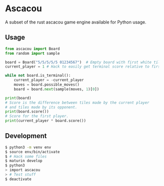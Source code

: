 # Ascacou

A subset of the rust ascacou game engine available for Python usage.

## Usage

```python
from ascacou import Board
from random import sample

board = Board("5/5/5/5/5 01234567")  # Empty board with first white tiles.
current_player = 1 # Hack to easily get terminal score relative to first player.

while not board.is_terminal():
	current_player = -current_player
	moves = board.possible_moves()
	board = board.next(sample(moves, 1)[0])

print(board)
# Score is the difference between tiles made by the current player
# and tiles made by its opponent.
print(board.score())
# Score for the first player.
print(current_player * board.score())
```

## Development

```bash
$ python3 -m venv env
$ source env/bin/activate
$ # Hack some files
$ maturin develop
$ python3
> import ascacou
> # Test stuff
$ deactivate
```
